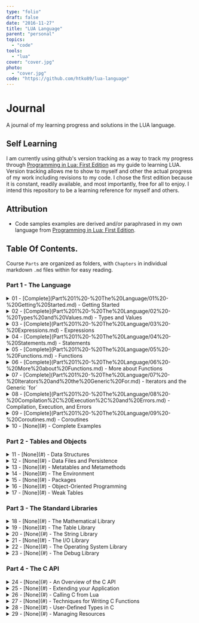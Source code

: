 ```yaml
---
type: "folio"
draft: false
date: "2016-11-27"
title: "LUA Language"
parent: "personal"
topics:
  - "code"
tools:
  - "lua"
cover: "cover.jpg"
photo:
  - "cover.jpg"
code: "https://github.com/htko89/lua-language"
---
```

# Journal
A journal of my learning progress and solutions in the LUA language.

## Self Learning
I am currently using github's version tracking as a way to track my progress through [Programming in Lua: First Edition](http://www.lua.org/pil/contents.html) as my guide to learning LUA. Version tracking allows me to show to myself and other the actual progress of my work including revisions to my code. I chose the first edition because it is constant, readily available, and most importantly, free for all to enjoy. I intend this repository to be a learning reference for myself and others.

## Attribution
* Code samples examples are derived and/or paraphrased in my own language from [Programming in Lua: First Edition](http://www.lua.org/pil/contents.html).

## Table Of Contents.
Course `Parts` are organized as folders, with `Chapters` in individual markdown `.md` files within for easy reading.

### Part 1 - The Language
<details><summary>01 - [Complete](Part%201%20-%20The%20Language/01%20-%20Getting%20Started.md) - Getting Started</summary>
  <ul>
  <li>1.1 - Chunks</li>
  <li>1.2 - Global Variables</li>
  <li>1.3 - Some Lexical Conventions</li>
  <li>1.4 - The Stand-Alone Interpreter</li>
  </ul></details>
<details><summary>02 - [Complete](Part%201%20-%20The%20Language/02%20-%20Types%20and%20Values.md) - Types and Values</summary>
  <ul>
  <li>2.1 - Nil</li>
  <li>2.2 - Booleans</li>
  <li>2.3 - Numbers</li>
  <li>2.4 - Strings</li>
  <li>2.5 - Tables</li>
  <li>2.6 - Functions</li>
  <li>2.7 - Userdata and Threads</li>
  </ul></details>
<details><summary>03 - [Complete](Part%201%20-%20The%20Language/03%20-%20Expressions.md) - Expressions</summary>
  <ul>
  <li>3.1 - Arithmetic Operators</li>
  <li>3.2 - Relational Operators</li>
  <li>3.3 - Logical Operators</li>
  <li>3.4 - Concatenation</li>
  <li>3.5 - Precedence</li>
  <li>3.6 - Table Constructors</li>
  </ul></details>
<details><summary>04 - [Complete](Part%201%20-%20The%20Language/04%20-%20Statements.md) - Statements</summary>
  <ul>
  <li>4.1 - Assignment</li>
  <li>4.2 - Local Variables and Blocks</li>
  <li>4.3 - Control Structures</li>
  <li>4.3.1 - if then else</li>
  <li>4.3.2 - while</li>
  <li>4.3.3 - repeat</li>
  <li>4.3.4 - Numeric for</li>
  <li>4.3.5 - Generic for</li>
  <li>4.4 - break and return</li>
  </ul></details>
<details><summary>05 - [Complete](Part%201%20-%20The%20Language/05%20-%20Functions.md) - Functions</summary>
  <ul>
  <li>5.1 - Multiple Results</li>
  <li>5.2 - Variable Number of Arguments</li>
  <li>5.3 - Named Arguments</li>
  </ul></details>
<details><summary>06 - [Complete](Part%201%20-%20The%20Language/06%20-%20More%20about%20Functions.md) - More about Functions</summary>
  <ul>
  <li>6.1 - Closures</li>
  <li>6.2 - Non-Global Functions</li>
  <li>6.3 - Proper Tail Calls</li>
  </ul></details>
<details><summary>07 - [Complete](Part%201%20-%20The%20Language/07%20-%20Iterators%20and%20the%20Generic%20For.md) - Iterators and the Generic `for`</summary>
  <ul>
  <li>7.1 - Iterators and Closures</li>
  <li>7.2 - The Semantics of the Generic for</li>
  <li>7.3 - Stateless Iterators</li>
  <li>7.4 - Iterators with Complex State</li>
  <li>7.5 - True Iterators</li>
  </ul></details>
<details><summary>08 - [Complete](Part%201%20-%20The%20Language/08%20-%20Compilation%2C%20Execution%2C%20and%20Errors.md) - Compilation, Execution, and Errors</summary>
  <ul>
  <li>8.1 - The require Function</li>
  <li>8.2 - C Packages</li>
  <li>8.3 - Errors</li>
  <li>8.4 - Error Handling and Exceptions</li>
  <li>8.5 - Error Messages and Tracebacks</li>
  </ul></details>
<details><summary>09 - [Complete](Part%201%20-%20The%20Language/09%20-%20Coroutines.md) - Coroutines</summary>
  <ul>
  <li>9.1 - Coroutine Basics</li>
  <li>9.2 - Pipes and Filters</li>
  <li>9.3 - Coroutines as Iterators</li>
  <li>9.4 - Non-Preemptive Multithreading</li>
  </ul></details>
<details><summary>10 - [None](#) - Complete Examples</summary>
  <ul>
  <li>10.1 - Data Description</li>
  <li>10.2 - Markov Chain Algorithm</li>
  </ul></details>

### Part 2 - Tables and Objects
<details><summary>11 - [None](#) - Data Structures</summary>
  <ul>
  <li>11.1 - Arrays</li>
  <li>11.2 - Matrices and Multi-Dimensional Arrays</li>
  <li>11.3 - Linked Lists</li>
  <li>11.4 - Queues and Double Queues</li>
  <li>11.5 - Sets and Bags</li>
  <li>11.6 - String Buffers</li>
  </ul></details>
<details><summary>12 - [None](#) - Data Files and Persistence</summary>
  <ul>
  <li>12.1 - Serialization</li>
  <li>12.1.1 - Saving Tables without Cycles</li>
  <li>12.1.2 - Saving Tables with Cycles</li>
  </ul></details>
<details><summary>13 - [None](#) - Metatables and Metamethods</summary>
  <ul>
  <li>13.1 - Arithmetic Metamethods</li>
  <li>13.2 - Relational Metamethods</li>
  <li>13.3 - Library-Defined Metamethods</li>
  <li>13.4 - Table-Access Metamethods</li>
  <li>13.4.1 - The `__index` Metamethod</li>
  <li>13.4.2 - The `__newindex` Metamethod</li>
  <li>13.4.3 - Tables with Default Values</li>
  <li>13.4.4 - Tracking Table Accesses</li>
  <li>13.4.5 - Read-Only Tables</li>
  </ul></details>
<details><summary>14 - [None](#) - The Environment</summary>
  <ul>
  <li>14.1 - Accessing Global Variables with Dynamic Names</li>
  <li>14.2 - Declaring Global Variables</li>
  <li>14.3 - Non-Global Environments</li>
  </ul></details>
<details><summary>15 - [None](#) - Packages</summary>
  <ul>
  <li>15.1 - The Basic Approach</li>
  <li>15.2 - Privacy</li>
  <li>15.3 - Packages and Files</li>
  <li>15.4 - Using the Global Table</li>
  <li>15.5 - Other Facilities</li>
  </ul></details>
<details><summary>16 - [None](#) - Object-Oriented Programming</summary>
  <ul>
  <li>16.1 - Classes</li>
  <li>16.2 - Inheritance</li>
  <li>16.3 - Multiple Inheritance</li>
  <li>16.4 - Privacy</li>
  <li>16.5 - The Single-Method Approach</li>
  </ul></details>
<details><summary>17 - [None](#) - Weak Tables</summary>
  <ul>
  <li>17.1 - Memoize Functions</li>
  <li>17.2 - Object Attributes</li>
  <li>17.3 - Revisiting Tables with Default Values</li>
  </ul></details>

### Part 3 - The Standard Libraries
<details><summary>18 - [None](#) - The Mathematical Library</summary>
  <ul>
  <li>18 - The Mathematical Library</li>
  </ul></details>
<details><summary>19 - [None](#) - The Table Library</summary>
  <ul>
  <li>19.1 - Array Size</li>
  <li>19.2 - Insert and Remove</li>
  <li>19.3 - Sort</li>
  </ul></details>
<details><summary>20 - [None](#) - The String Library</summary>
  <ul>
  <li>20.1 - Pattern-Matching Functions</li>
  <li>20.2 - Patterns</li>
  <li>20.3 - Captures</li>
  <li>20.4 - Tricks of the Trade</li>
  </ul></details>
<details><summary>21 - [None](#) - The I/O Library</summary>
  <ul>
  <li>21.1 - The Simple I/O Model</li>
  <li>21.2 - The Complete I/O Model</li>
  <li>21.2.1 - A Small Performance Trick</li>
  <li>21.2.2 - Binary Files</li>
  <li>21.3 - Other Operations on Files</li>
  </ul></details>
<details><summary>22 - [None](#) - The Operating System Library</summary>
  <ul>
  <li>22.1 - Date and Time</li>
  <li>22.2 - Other System Calls</li>
  </ul></details>
<details><summary>23 - [None](#) - The Debug Library</summary>
  <ul>
  <li>23.1 - Introspective Facilities</li>
  <li>23.1.1 - Accessing Local Variables</li>
  <li>23.1.2 - Accessing Upvalues</li>
  <li>23.2 - Hooks</li>
  <li>23.3 - Profiles</li>
  </ul></details>

### Part 4 - The C API
<details><summary>24 - [None](#) - An Overview of the C API</summary>
  <ul>
  <li>24.1 - A First Example</li>
  <li>24.2 - The Stack</li>
  <li>24.2.1 - Pushing Elements</li>
  <li>24.2.2 - Querying Elements</li>
  <li>24.2.3 - Other Stack Operations</li>
  <li>24.3 - Error Handling with the C API</li>
  <li>24.3.1 - Error Handling in Application Code</li>
  <li>24.3.2 - Error Handling in Library Code</li>
  </ul></details>
<details><summary>25 - [None](#) - Extending your Application</summary>
  <ul>
  <li>25.1 - Table Manipulation</li>
  <li>25.2 - Calling Lua Functions</li>
  <li>25.3 - A Generic Call Function</li>
  </ul></details>
<details><summary>26 - [None](#) - Calling C from Lua</summary>
  <ul>
  <li>26.1 - C Functions</li>
  <li>26.2 - C Libraries</li>
  </ul></details>
<details><summary>27 - [None](#) - Techniques for Writing C Functions</summary>
  <ul>
  <li>27.1 - Array Manipulation</li>
  <li>27.2 - String Manipulation</li>
  <li>27.3 - Storing State in C Functions</li>
  <li>27.3.1 - The Registry</li>
  <li>27.3.2 - References</li>
  <li>27.3.3 - Upvalues</li>
  </ul></details>
<details><summary>28 - [None](#) - User-Defined Types in C</summary>
  <ul>
  <li>28.1 - Userdata</li>
  <li>28.2 - Metatables</li>
  <li>28.3 - Object-Oriented Access</li>
  <li>28.4 - Array Access</li>
  <li>28.5 - Light Userdata</li>
  </ul></details>
<details><summary>29 - [None](#) - Managing Resources</summary>
  <ul>
  <li>29.1 - A Directory Iterator</li>
  <li>29.2 - An XML Parser</li>
  </ul></details>

